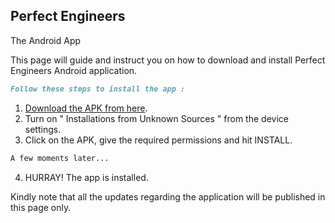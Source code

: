 ## Perfect Engineers
The Android App

This page will guide and instruct you on how to download and install Perfect Engineers Android application.

```markdown
Follow these steps to install the app :
```

 1. [Download the APK from here](https://github.com/Samhitajoshi15/perfect-engineers/blob/master/Perfect%20Engineers%20App.apk?raw=true).
 2. Turn on " Installations from Unknown Sources " from the device settings.
 3. Click on the APK, give the required permissions and hit INSTALL.
 
```markdown
A few moments later...
```

 4. HURRAY! The app is installed.

Kindly note that all the updates regarding the application will be published in this page only.
 
